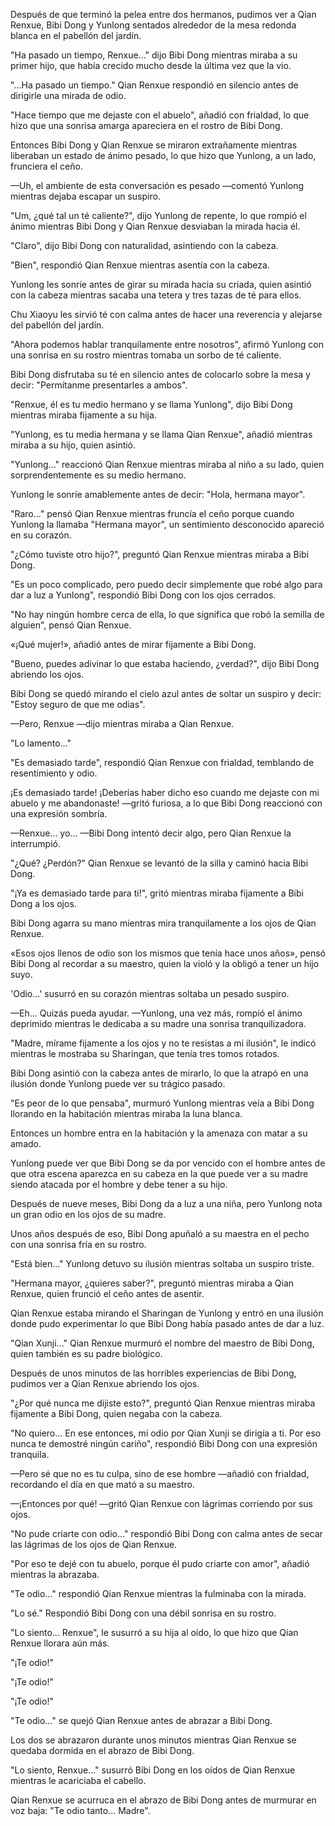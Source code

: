 
Después de que terminó la pelea entre dos hermanos, pudimos ver a Qian Renxue, Bibi Dong y Yunlong sentados alrededor de la mesa redonda blanca en el pabellón del jardín.

"Ha pasado un tiempo, Renxue..." dijo Bibi Dong mientras miraba a su primer hijo, que había crecido mucho desde la última vez que la vio.

"...Ha pasado un tiempo." Qian Renxue respondió en silencio antes de dirigirle una mirada de odio.

"Hace tiempo que me dejaste con el abuelo", añadió con frialdad, lo que hizo que una sonrisa amarga apareciera en el rostro de Bibi Dong.

Entonces Bibi Dong y Qian Renxue se miraron extrañamente mientras liberaban un estado de ánimo pesado, lo que hizo que Yunlong, a un lado, frunciera el ceño.

—Uh, el ambiente de esta conversación es pesado —comentó Yunlong mientras dejaba escapar un suspiro.

"Um, ¿qué tal un té caliente?", dijo Yunlong de repente, lo que rompió el ánimo mientras Bibi Dong y Qian Renxue desviaban la mirada hacia él.

"Claro", dijo Bibi Dong con naturalidad, asintiendo con la cabeza.

"Bien", respondió Qian Renxue mientras asentía con la cabeza.

Yunlong les sonríe antes de girar su mirada hacia su criada, quien asintió con la cabeza mientras sacaba una tetera y tres tazas de té para ellos.

Chu Xiaoyu les sirvió té con calma antes de hacer una reverencia y alejarse del pabellón del jardín.

"Ahora podemos hablar tranquilamente entre nosotros", afirmó Yunlong con una sonrisa en su rostro mientras tomaba un sorbo de té caliente.

Bibi Dong disfrutaba su té en silencio antes de colocarlo sobre la mesa y decir: "Permítanme presentarles a ambos".

"Renxue, él es tu medio hermano y se llama Yunlong", dijo Bibi Dong mientras miraba fijamente a su hija.

"Yunlong, es tu media hermana y se llama Qian Renxue", añadió mientras miraba a su hijo, quien asintió.

"Yunlong..." reaccionó Qian Renxue mientras miraba al niño a su lado, quien sorprendentemente es su medio hermano.

Yunlong le sonríe amablemente antes de decir: "Hola, hermana mayor".

"Raro..." pensó Qian Renxue mientras fruncía el ceño porque cuando Yunlong la llamaba "Hermana mayor", un sentimiento desconocido apareció en su corazón.

"¿Cómo tuviste otro hijo?", preguntó Qian Renxue mientras miraba a Bibi Dong.

"Es un poco complicado, pero puedo decir simplemente que robé algo para dar a luz a Yunlong", respondió Bibi Dong con los ojos cerrados.

"No hay ningún hombre cerca de ella, lo que significa que robó la semilla de alguien", pensó Qian Renxue.

«¡Qué mujer!», añadió antes de mirar fijamente a Bibi Dong.

"Bueno, puedes adivinar lo que estaba haciendo, ¿verdad?", dijo Bibi Dong abriendo los ojos.

Bibi Dong se quedó mirando el cielo azul antes de soltar un suspiro y decir: "Estoy seguro de que me odias".

—Pero, Renxue —dijo mientras miraba a Qian Renxue.

"Lo lamento..."

"Es demasiado tarde", respondió Qian Renxue con frialdad, temblando de resentimiento y odio.

¡Es demasiado tarde! ¡Deberías haber dicho eso cuando me dejaste con mi abuelo y me abandonaste! —gritó furiosa, a lo que Bibi Dong reaccionó con una expresión sombría.

—Renxue... yo... —Bibi Dong intentó decir algo, pero Qian Renxue la interrumpió.

"¿Qué? ¿Perdón?" Qian Renxue se levantó de la silla y caminó hacia Bibi Dong.

"¡Ya es demasiado tarde para ti!", gritó mientras miraba fijamente a Bibi Dong a los ojos.

Bibi Dong agarra su mano mientras mira tranquilamente a los ojos de Qian Renxue.

«Esos ojos llenos de odio son los mismos que tenía hace unos años», pensó Bibi Dong al recordar a su maestro, quien la violó y la obligó a tener un hijo suyo.

'Odio...' susurró en su corazón mientras soltaba un pesado suspiro.

—Eh... Quizás pueda ayudar. —Yunlong, una vez más, rompió el ánimo deprimido mientras le dedicaba a su madre una sonrisa tranquilizadora.

"Madre, mírame fijamente a los ojos y no te resistas a mi ilusión", le indicó mientras le mostraba su Sharingan, que tenía tres tomos rotados.

Bibi Dong asintió con la cabeza antes de mirarlo, lo que la atrapó en una ilusión donde Yunlong puede ver su trágico pasado.

"Es peor de lo que pensaba", murmuró Yunlong mientras veía a Bibi Dong llorando en la habitación mientras miraba la luna blanca.

Entonces un hombre entra en la habitación y la amenaza con matar a su amado.

Yunlong puede ver que Bibi Dong se da por vencido con el hombre antes de que otra escena aparezca en su cabeza en la que puede ver a su madre siendo atacada por el hombre y debe tener a su hijo.

Después de nueve meses, Bibi Dong da a luz a una niña, pero Yunlong nota un gran odio en los ojos de su madre.

Unos años después de eso, Bibi Dong apuñaló a su maestra en el pecho con una sonrisa fría en su rostro.

"Está bien..." Yunlong detuvo su ilusión mientras soltaba un suspiro triste.

"Hermana mayor, ¿quieres saber?", preguntó mientras miraba a Qian Renxue, quien frunció el ceño antes de asentir.

Qian Renxue estaba mirando el Sharingan de Yunlong y entró en una ilusión donde pudo experimentar lo que Bibi Dong había pasado antes de dar a luz.

"Qian Xunji..." Qian Renxue murmuró el nombre del maestro de Bibi Dong, quien también es su padre biológico.

Después de unos minutos de las horribles experiencias de Bibi Dong, pudimos ver a Qian Renxue abriendo los ojos.

"¿Por qué nunca me dijiste esto?", preguntó Qian Renxue mientras miraba fijamente a Bibi Dong, quien negaba con la cabeza.

"No quiero... En ese entonces, mi odio por Qian Xunji se dirigía a ti. Por eso nunca te demostré ningún cariño", respondió Bibi Dong con una expresión tranquila.

—Pero sé que no es tu culpa, sino de ese hombre —añadió con frialdad, recordando el día en que mató a su maestro.

—¡Entonces por qué! —gritó Qian Renxue con lágrimas corriendo por sus ojos.

"No pude criarte con odio..." respondió Bibi Dong con calma antes de secar las lágrimas de los ojos de Qian Renxue.

"Por eso te dejé con tu abuelo, porque él pudo criarte con amor", añadió mientras la abrazaba.

"Te odio..." respondió Qian Renxue mientras la fulminaba con la mirada.

"Lo sé." Respondió Bibi Dong con una débil sonrisa en su rostro.

"Lo siento... Renxue", le susurró a su hija al oído, lo que hizo que Qian Renxue llorara aún más.

"¡Te odio!"

"¡Te odio!"

"¡Te odio!"

"Te odio..." se quejó Qian Renxue antes de abrazar a Bibi Dong.

Los dos se abrazaron durante unos minutos mientras Qian Renxue se quedaba dormida en el abrazo de Bibi Dong.

"Lo siento, Renxue..." susurró Bibi Dong en los oídos de Qian Renxue mientras le acariciaba el cabello.

Qian Renxue se acurruca en el abrazo de Bibi Dong antes de murmurar en voz baja: "Te odio tanto... Madre".